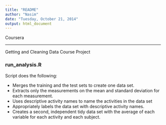 ```yaml
---
title: "README"
author: "Nasim"
date: "Tuesday, October 21, 2014"
output: html_document
---
```

Coursera
_____________________

Getting and Cleaning Data Course Project

### run_analysis.R

Script does the following: 
* Merges the training and the test sets to create one data set.
* Extracts only the measurements on the mean and standard deviation for each measurement. 
* Uses descriptive activity names to name the activities in the data set
* Appropriately labels the data set with descriptive activity names. 
* Creates a second, independent tidy data set with the average of each variable for each activity and each subject.

